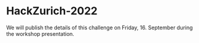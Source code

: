 # HackZurich-2022

We will publish the details of this challenge on Friday, 16. September during the workshop presentation.
